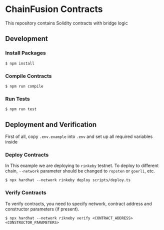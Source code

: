 # ChainFusion Contracts

This repository contains Solidity contracts with bridge logic

## Development

### Install Packages

```
$ npm install
```

### Compile Contracts

```
$ npm run compile
```

### Run Tests

```
$ npm run test
```

## Deployment and Verification

First of all, copy `.env.example` into `.env` and set up all required variables inside

### Deploy Contracts

In This example we are deploying to `rinkeby` testnet. To deploy to different chain, `--network` parameter should be changed to `ropsten` or `goerli`, etc.

```
$ npx hardhat --network rinkeby deploy scripts/deploy.ts
```

### Verify Contracts

To verify contracts, you need to specify network, contract address and constructor parameters (if present).

```
$ npx hardhat --network rikneby verify <CONTRACT_ADDRESS> <CONSTRUCTOR_PARAMETERS>
```
